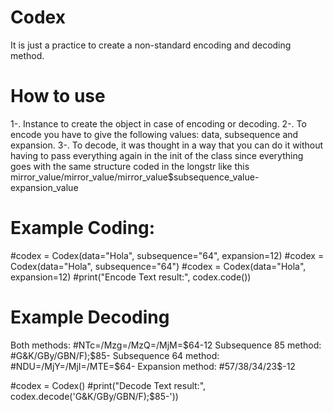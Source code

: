 # Codex
It is just a practice to create a non-standard encoding and decoding method.
# How to use
1-. Instance to create the object in case of encoding or decoding.
2-. To encode you have to give the following values: data, subsequence and expansion.
3-. To decode, it was thought in a way that you can do it without having to pass everything again in the init of the class since everything goes with the same structure coded in the longstr like this mirror_value/mirror_value/mirror_value$subsequence_value-expansion_value

# Example Coding:
#codex = Codex(data="Hola", subsequence="64", expansion=12)
#codex = Codex(data="Hola", subsequence="64")
#codex = Codex(data="Hola", expansion=12)
#print("Encode Text result:", codex.code())

# Example Decoding
Both methods: #NTc=/Mzg=/MzQ=/MjM=$64-12
Subsequence 85 method: #G&K/GBy/GBN/F);$85-
Subsequence 64 method: #NDU=/MjY=/MjI=/MTE=$64-
Expansion method: #57/38/34/23$-12

#codex = Codex()
#print("Decode Text result:", codex.decode('G&K/GBy/GBN/F);$85-'))
